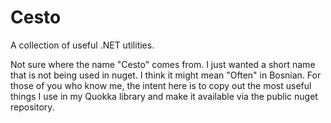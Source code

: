 Cesto
=====

A collection of useful .NET utilities. 

Not sure where the name "Cesto" comes from. I just wanted a short name that is not being
used in nuget. I think it might mean "Often" in Bosnian. For those of you who know me, 
the intent here is to copy out the most useful things I use in my Quokka library and 
make it available via the public nuget repository.
